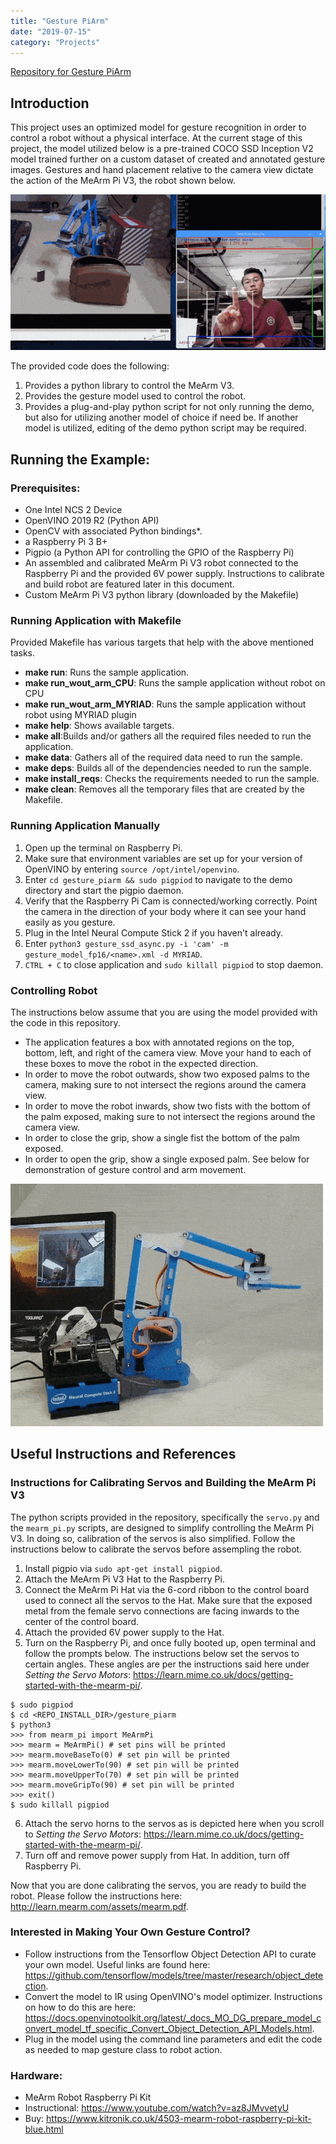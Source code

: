 ```yaml
---
title: "Gesture PiArm"
date: "2019-07-15"
category: "Projects"
---
```

[Repository for Gesture PiArm](https://github.com/movidius/ncappzoo/tree/master/apps/gesture_piarm)

## Introduction
This project uses an optimized model for gesture recognition in order to control a robot without a physical interface. At the current stage of this project, the model utilized below is a pre-trained COCO SSD Inception V2 model trained further on a custom dataset of created and annotated gesture images. Gestures and hand placement relative to the camera view dictate the action of the MeArm Pi V3, the robot shown below.

![Gesture Pi Arm Demo](../../assets/gesture_piarm/Gesture_Pi_Arm_Demo_Short.gif)

The provided code does the following:
1. Provides a python library to control the MeArm V3.
2. Provides the gesture model used to control the robot.
3. Provides a plug-and-play python script for not only running the demo, but also for utilizing another model of choice if need be. If another model is utilized, editing of the demo python script may be required.

## Running the Example:

### Prerequisites:
- One Intel NCS 2 Device
- OpenVINO 2019 R2 (Python API)
- OpenCV with associated Python bindings*.
- a Raspberry Pi 3 B+
- Pigpio (a Python API for controlling the GPIO of the Raspberry Pi)
- An assembled and calibrated MeArm Pi V3 robot connected to the Raspberry Pi and the provided 6V power supply. Instructions to calibrate and build robot are featured later in this document.
- Custom MeArm Pi V3 python library (downloaded by the Makefile)

### Running Application with Makefile
Provided Makefile has various targets that help with the above mentioned tasks.
- **make run**: Runs the sample application.
- **make run_wout_arm_CPU**: Runs the sample application without robot on CPU
- **make run_wout_arm_MYRIAD**: Runs the sample application without robot using MYRIAD plugin
- **make help**: Shows available targets.
- **make all**:Builds and/or gathers all the required files needed to run the application.
- **make data**: Gathers all of the required data need to run the sample.
- **make deps**: Builds all of the dependencies needed to run the sample.
- **make install_reqs**: Checks the requirements needed to run the sample.
- **make clean**: Removes all the temporary files that are created by the Makefile.

### Running Application Manually
1. Open up the terminal on Raspberry Pi.
2. Make sure that environment variables are set up for your version of OpenVINO by entering `source /opt/intel/openvino`.
3. Enter `cd gesture_piarm && sudo pigpiod` to navigate to the demo directory and start the pigpio daemon.
4. Verify that the Raspberry Pi Cam is connected/working correctly. Point the camera in the direction of your body where it can see your hand easily as you gesture.
5. Plug in the Intel Neural Compute Stick 2 if you haven't already.
6. Enter `python3 gesture_ssd_async.py -i 'cam' -m gesture_model_fp16/<name>.xml -d MYRIAD`.
7. `CTRL + C` to close application and `sudo killall pigpiod` to stop daemon.

### Controlling Robot
The instructions below assume that you are using the model provided with the code in this repository.
- The application features a box with annotated regions on the top, bottom, left, and right of the camera view. Move your hand to each of these boxes to move the robot in the expected direction.
- In order to move the robot outwards, show two exposed palms to the camera, making sure to not intersect the regions around the camera view.
- In order to move the robot inwards, show two fists with the bottom of the palm exposed, making sure to not intersect the regions around the camera view.
- In order to close the grip, show a single fist the bottom of the palm exposed.
- In order to open the grip, show a single exposed palm.
See below for demonstration of gesture control and arm movement.

![Motion Demo](../../assets/gesture_piarm/Arm_Motion_Demo.gif)

## Useful Instructions and References

### Instructions for Calibrating Servos and Building the MeArm Pi V3
The python scripts provided in the repository, specifically the `servo.py` and the `mearm_pi.py` scripts, are designed to simplify controlling the MeArm Pi V3. In doing so, calibration of the servos is also simplified. Follow the instructions below to calibrate the servos before assempling the robot.

1. Install pigpio via `sudo apt-get install pigpiod`.
2. Attach the MeArm Pi V3 Hat to the Raspberry Pi.
3. Connect the MeArm Pi Hat via the 6-cord ribbon to the control board used to connect all the servos to the Hat. Make sure that the exposed metal from the female servo connections are facing inwards to the center of the control board.
4. Attach the provided 6V power supply to the Hat.
5. Turn on the Raspberry Pi, and once fully booted up, open terminal and follow the prompts below. The instructions below set the servos to certain angles. These angles are per the instructions said here under *Setting the Servo Motors*: https://learn.mime.co.uk/docs/getting-started-with-the-mearm-pi/.

```
$ sudo pigpiod
$ cd <REPO_INSTALL_DIR>/gesture_piarm
$ python3
>>> from mearm_pi import MeArmPi
>>> mearm = MeArmPi() # set pins will be printed
>>> mearm.moveBaseTo(0) # set pin will be printed
>>> mearm.moveLowerTo(90) # set pin will be printed
>>> mearm.moveUpperTo(70) # set pin will be printed
>>> mearm.moveGripTo(90) # set pin will be printed
>>> exit()
$ sudo killall pigpiod
```

6. Attach the servo horns to the servos as is depicted here when you scroll to *Setting the Servo Motors*: https://learn.mime.co.uk/docs/getting-started-with-the-mearm-pi/.
7. Turn off and remove power supply from Hat. In addition, turn off Raspberry Pi.

Now that you are done calibrating the servos, you are ready to build the robot. Please follow the instructions here: http://learn.mearm.com/assets/mearm.pdf.

### Interested in Making Your Own Gesture Control?
- Follow instructions from the Tensorflow Object Detection API to curate your own model. Useful links are found here: https://github.com/tensorflow/models/tree/master/research/object_detection.
- Convert the model to IR using OpenVINO's model optimizer. Instructions on how to do this are here: https://docs.openvinotoolkit.org/latest/_docs_MO_DG_prepare_model_convert_model_tf_specific_Convert_Object_Detection_API_Models.html.
- Plug in the model using the command line parameters and edit the code as needed to map gesture class to robot action.

### Hardware:
- MeArm Robot Raspberry Pi Kit
- Instructional: https://www.youtube.com/watch?v=az8JMvvetyU
- Buy: https://www.kitronik.co.uk/4503-mearm-robot-raspberry-pi-kit-blue.html

